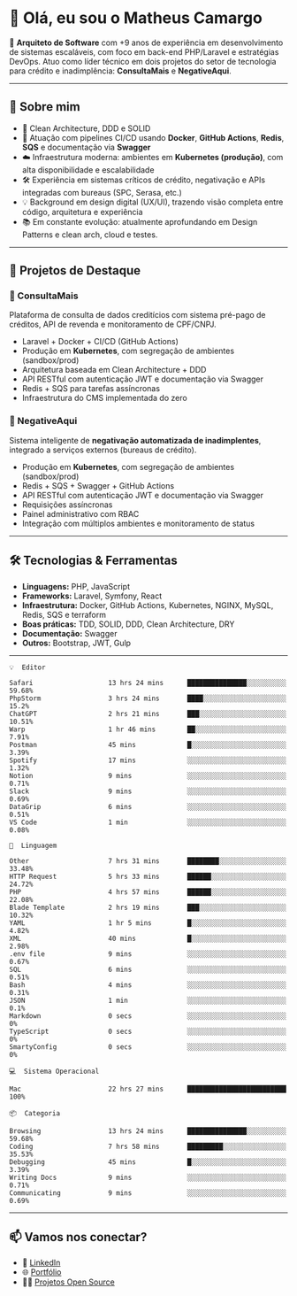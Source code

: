 # 👋 Olá, eu sou o Matheus Camargo

🎯 **Arquiteto de Software** com +9 anos de experiência em desenvolvimento de sistemas escaláveis, com foco em back-end PHP/Laravel e estratégias DevOps. Atuo como líder técnico em dois projetos do setor de tecnologia para crédito e inadimplência: **ConsultaMais** e **NegativeAqui**.

---

## 🧠 Sobre mim

- 🚀 Clean Architecture, DDD e SOLID
- 🔁 Atuação com pipelines CI/CD usando **Docker**, **GitHub Actions**, **Redis**, **SQS** e documentação via **Swagger**
- ☁️ Infraestrutura moderna: ambientes em **Kubernetes (produção)**, com alta disponibilidade e escalabilidade
- 🛠️ Experiência em sistemas críticos de crédito, negativação e APIs integradas com bureaus (SPC, Serasa, etc.)
- 💡 Background em design digital (UX/UI), trazendo visão completa entre código, arquitetura e experiência
- 📚 Em constante evolução: atualmente aprofundando em Design Patterns e clean arch, cloud e testes.

---

## 🚧 Projetos de Destaque

### 🔹 ConsultaMais
Plataforma de consulta de dados creditícios com sistema pré-pago de créditos, API de revenda e monitoramento de CPF/CNPJ.

- Laravel + Docker + CI/CD (GitHub Actions)
- Produção em **Kubernetes**, com segregação de ambientes (sandbox/prod)
- Arquitetura baseada em Clean Architecture + DDD
- API RESTful com autenticação JWT e documentação via Swagger
- Redis + SQS para tarefas assíncronas
- Infraestrutura do CMS implementada do zero

### 🔹 NegativeAqui
Sistema inteligente de **negativação automatizada de inadimplentes**, integrado a serviços externos (bureaus de crédito).

- Produção em **Kubernetes**, com segregação de ambientes (sandbox/prod)
- Redis + SQS + Swagger + GitHub Actions
- API RESTful com autenticação JWT e documentação via Swagger
- Requisições assíncronas
- Painel administrativo com RBAC
- Integração com múltiplos ambientes e monitoramento de status

---

## 🛠️ Tecnologias & Ferramentas

- **Linguagens:** PHP, JavaScript
- **Frameworks:** Laravel, Symfony, React
- **Infraestrutura:** Docker, GitHub Actions, Kubernetes, NGINX, MySQL, Redis, SQS e terraform
- **Boas práticas:** TDD, SOLID, DDD, Clean Architecture, DRY
- **Documentação:** Swagger
- **Outros:** Bootstrap, JWT, Gulp

---

```text
💡  Editor

Safari                   13 hrs 24 mins      ███████████████░░░░░░░░░░     59.68%
PhpStorm                 3 hrs 24 mins       ████░░░░░░░░░░░░░░░░░░░░░      15.2%
ChatGPT                  2 hrs 21 mins       ███░░░░░░░░░░░░░░░░░░░░░░     10.51%
Warp                     1 hr 46 mins        ██░░░░░░░░░░░░░░░░░░░░░░░      7.91%
Postman                  45 mins             █░░░░░░░░░░░░░░░░░░░░░░░░      3.39%
Spotify                  17 mins             ░░░░░░░░░░░░░░░░░░░░░░░░░      1.32%
Notion                   9 mins              ░░░░░░░░░░░░░░░░░░░░░░░░░      0.71%
Slack                    9 mins              ░░░░░░░░░░░░░░░░░░░░░░░░░      0.69%
DataGrip                 6 mins              ░░░░░░░░░░░░░░░░░░░░░░░░░      0.51%
VS Code                  1 min               ░░░░░░░░░░░░░░░░░░░░░░░░░      0.08%
```
```text
💬  Linguagem

Other                    7 hrs 31 mins       ████████░░░░░░░░░░░░░░░░░     33.48%
HTTP Request             5 hrs 33 mins       ██████░░░░░░░░░░░░░░░░░░░     24.72%
PHP                      4 hrs 57 mins       ██████░░░░░░░░░░░░░░░░░░░     22.08%
Blade Template           2 hrs 19 mins       ███░░░░░░░░░░░░░░░░░░░░░░     10.32%
YAML                     1 hr 5 mins         █░░░░░░░░░░░░░░░░░░░░░░░░      4.82%
XML                      40 mins             █░░░░░░░░░░░░░░░░░░░░░░░░      2.98%
.env file                9 mins              ░░░░░░░░░░░░░░░░░░░░░░░░░      0.67%
SQL                      6 mins              ░░░░░░░░░░░░░░░░░░░░░░░░░      0.51%
Bash                     4 mins              ░░░░░░░░░░░░░░░░░░░░░░░░░      0.31%
JSON                     1 min               ░░░░░░░░░░░░░░░░░░░░░░░░░       0.1%
Markdown                 0 secs              ░░░░░░░░░░░░░░░░░░░░░░░░░         0%
TypeScript               0 secs              ░░░░░░░░░░░░░░░░░░░░░░░░░         0%
SmartyConfig             0 secs              ░░░░░░░░░░░░░░░░░░░░░░░░░         0%
```
```text
💻  Sistema Operacional

Mac                      22 hrs 27 mins      █████████████████████████       100%
```
```text
📦  Categoria

Browsing                 13 hrs 24 mins      ███████████████░░░░░░░░░░     59.68%
Coding                   7 hrs 58 mins       █████████░░░░░░░░░░░░░░░░     35.53%
Debugging                45 mins             █░░░░░░░░░░░░░░░░░░░░░░░░      3.39%
Writing Docs             9 mins              ░░░░░░░░░░░░░░░░░░░░░░░░░      0.71%
Communicating            9 mins              ░░░░░░░░░░░░░░░░░░░░░░░░░      0.69%
```
---

## 📫 Vamos nos conectar?

- 💼 [LinkedIn](https://www.linkedin.com/in/matheuscamargoxavier)
- 🌐 [Portfólio](https://matheuscamargo.co)
- 🧑‍💻 [Projetos Open Source](https://github.com/bymatheus)
